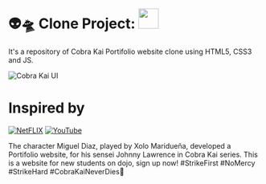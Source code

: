 # 👽🛸 Clone Project: <img src="https://seeklogo.com/images/C/cobra-kai-logo-01BAA48FFD-seeklogo.com.png" height="40">
It's a repository of Cobra Kai Portifolio website clone using HTML5, CSS3 and JS. 

![Cobra Kai UI](https://user-images.githubusercontent.com/61624336/105786305-8d2aff00-5f5b-11eb-876f-80ead5b514f7.jpg)

# Inspired by
[![NetFLIX](https://img.shields.io/badge/-Netflix‍‍‍Series-000000?style=for-the-badge&logo=NetFlix&logoColor=E50914)](https://www.netflix.com/br/title/81002370)
[![YouTube](https://img.shields.io/badge/-YouTube-000?style=for-the-badge&logo=YouTube&logoColor=E50914)](https://youtu.be/NwGC2FUM1ig)

The character Miguel Diaz, played by Xolo Maridueña, developed a Portifolio website, for his sensei Johnny Lawrence in Cobra Kai series. This is a website for new students on dojo, sign up now! #StrikeFirst #NoMercy #StrikeHard #CobraKaiNeverDies🐍
